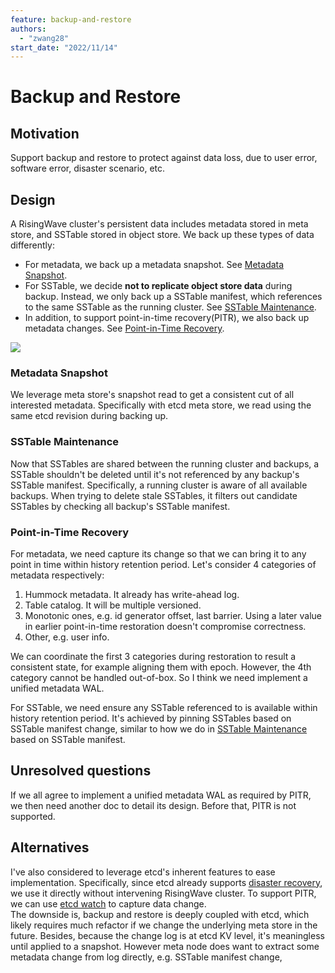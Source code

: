 ```yaml
---
feature: backup-and-restore
authors:
  - "zwang28"
start_date: "2022/11/14"
---
```


# Backup and Restore

## Motivation
Support backup and restore to protect against data loss, due to user error, software error, disaster scenario, etc.

## Design

A RisingWave cluster's persistent data includes metadata stored in meta store, and SSTable stored in object store. We back up these types of data differently:
- For metadata, we back up a metadata snapshot. See [Metadata Snapshot](#metadata-snapshot).
- For SSTable, we decide **not to replicate object store data** during backup. Instead, we only back up a SSTable manifest, which references to the same SSTable as the running cluster. See [SSTable Maintenance](#sstable-maintenance).
- In addition, to support point-in-time recovery(PITR), we also back up metadata changes. See [Point-in-Time Recovery](#point-in-time-recovery).

![](https://user-images.githubusercontent.com/70626450/201866284-923db172-89ff-423d-95e0-0e93bcde23da.png)

### Metadata Snapshot
We leverage meta store's snapshot read to get a consistent cut of all interested metadata. Specifically with etcd meta store, we read using the same etcd revision during backing up.

### SSTable Maintenance
Now that SSTables are shared between the running cluster and backups, a SSTable shouldn't be deleted until it's not referenced by any backup's SSTable manifest. Specifically, a running cluster is aware of all available backups. When trying to delete stale SSTables, it filters out candidate SSTables by checking all backup's SSTable manifest.

### Point-in-Time Recovery
For metadata, we need capture its change so that we can bring it to any point in time within history retention period. Let's consider 4 categories of metadata respectively:
1. Hummock metadata. It already has write-ahead log.
2. Table catalog. It will be multiple versioned.
3. Monotonic ones, e.g. id generator offset, last barrier. Using a later value in earlier point-in-time restoration doesn't compromise correctness.
4. Other, e.g. user info.

We can coordinate the first 3 categories during restoration to result a consistent state, for example aligning them with epoch. However, the 4th category cannot be handled out-of-box. So I think we need implement a unified metadata WAL.

For SSTable, we need ensure any SSTable referenced to is available within history retention period. It's achieved by pinning SSTables based on SSTable manifest change, similar to how we do in [SSTable Maintenance](#sstable-maintenance) based on SSTable manifest.

## Unresolved questions
If we all agree to implement a unified metadata WAL as required by PITR, we then need another doc to detail its design. Before that, PITR is not supported.

## Alternatives
I've also considered to leverage etcd's inherent features to ease implementation. Specifically, since etcd already supports [disaster recovery](https://etcd.io/docs/v3.5/op-guide/recovery/), we use it directly without intervening RisingWave cluster. To support PITR, we can use [etcd watch](https://etcd.io/docs/v3.5/dev-guide/interacting_v3/#watch-historical-changes-of-keys) to capture data change.  
The downside is, backup and restore is deeply coupled with etcd, which likely requires much refactor if we change the underlying meta store in the future. Besides, because the change log is at etcd KV level, it's meaningless until applied to a snapshot. However meta node does want to extract some metadata change from log directly, e.g. SSTable manifest change,
